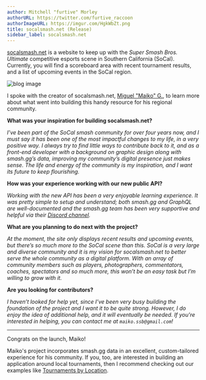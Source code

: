 ```yaml
---
author: Mitchell "furtive" Morley
authorURL: https://twitter.com/furtive_raccoon
authorImageURL: https://imgur.com/HgkWbZt.png
title: socalsmash.net (Release)
sidebar_label: socalsmash.net
---
```


<a href="https://socalsmash.net" target="_blank">socalsmash.net</a> is a website to keep up with the *Super Smash Bros. Ultimate* competitive esports scene in Southern California (SoCal).
Currently, you will find a scoreboard area with recent tournament results, and a list of upcoming events in the SoCal region.

![blog image](https://imgur.com/L4Ksqh2.png)

<!--truncate-->

I spoke with the creator of socalsmash.net, <a href="https://twitter.com/maiko_ssb" target="_blank">Miguel "Maiko" G.</a>,
 to learn more about what went into building this handy resource for his regional community.

**What was your inspiration for building socalsmash.net?**

*I’ve been part of the SoCal smash community for over four years now, and I must say it has been one of the most impactful
 changes to my life, in a very positive way.
I always try to find little ways to contribute back to it, and as a front-end developer with a background on graphic
 design along with smash.gg’s data, improving my community’s digital presence just makes sense.
The life and energy of the community is my inspiration, and I want its future to keep flourishing.*

**How was your experience working with our new public API?**

*Working with the new API has been a very enjoyable learning experience.
It was pretty simple to setup and understand; both smash.gg and GraphQL are well-documented and the smash.gg team has
 been very supportive and helpful via their [Discord channel](/docs/join-discord).*

**What are you planning to do next with the project?**

*At the moment, the site only displays recent results and upcoming events, but there’s so much more to the SoCal scene than
 this.
SoCal is a very large and diverse community and it is my vision for socalsmash.net to better serve the whole community as a
 digital platform.
With an array of community members such as players, photographers, commentators, coaches, spectators and so much more, this
 won’t be an easy task but I’m willing to grow with it.*

 **Are you looking for contributors?**

*I haven’t looked for help yet, since I’ve been very busy building the foundation of the project and I want it to be quite strong.
However, I do enjoy the idea of additional help, and it will eventually be needed.
If you're interested in helping, you can contact me at `maiko.ssb@gmail.com`!*

-------

Congrats on the launch, Maiko!

Maiko's project incorporates smash.gg data in an excellent, custom-tailored experience for his community.
If you, too, are interested in building an application around local tournaments, then I recommend checking out our examples like
 [Tournaments by Location](/docs/examples/tournaments-by-location).
